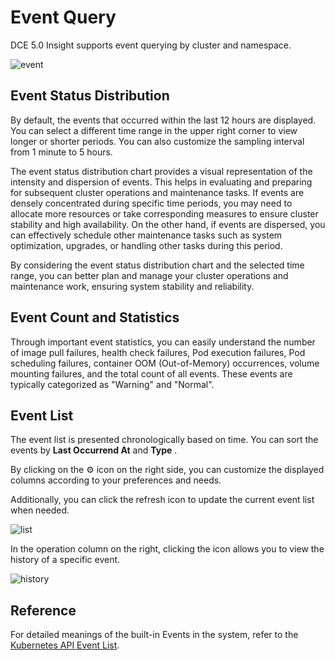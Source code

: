 # Event Query

DCE 5.0 Insight supports event querying by cluster and namespace.

![event](https://docs.daocloud.io/daocloud-docs-images/docs/en/docs/insight/images/event01.png)

## Event Status Distribution

By default, the events that occurred within the last 12 hours are displayed.
You can select a different time range in the upper right corner to view longer or shorter periods.
You can also customize the sampling interval from 1 minute to 5 hours.

The event status distribution chart provides a visual representation of the intensity and dispersion of events.
This helps in evaluating and preparing for subsequent cluster operations and maintenance tasks.
If events are densely concentrated during specific time periods, you may need to allocate more resources or take corresponding measures to ensure cluster stability and high availability.
On the other hand, if events are dispersed, you can effectively schedule other maintenance tasks such as system optimization, upgrades, or handling other tasks during this period.

By considering the event status distribution chart and the selected time range, you can better plan and manage your cluster operations and maintenance work, ensuring system stability and reliability.

## Event Count and Statistics

Through important event statistics, you can easily understand the number of image pull failures, health check failures, Pod execution failures, Pod scheduling failures, container OOM (Out-of-Memory) occurrences, volume mounting failures, and the total count of all events. These events are typically categorized as "Warning" and "Normal".

## Event List

The event list is presented chronologically based on time. You can sort the events by __Last Occurrend At__ and __Type__ .

By clicking on the ⚙️ icon on the right side, you can customize the displayed columns according to your preferences and needs.

Additionally, you can click the refresh icon to update the current event list when needed.

![list](https://docs.daocloud.io/daocloud-docs-images/docs/en/docs/insight/images/event02.png)

In the operation column on the right, clicking the icon allows you to view the history of a specific event.

![history](https://docs.daocloud.io/daocloud-docs-images/docs/en/docs/insight/images/event03.png)

## Reference

For detailed meanings of the built-in Events in the system, refer to the
[Kubernetes API Event List](https://kubernetes.io/docs/reference/kubernetes-api/cluster-resources/event-v1/).
